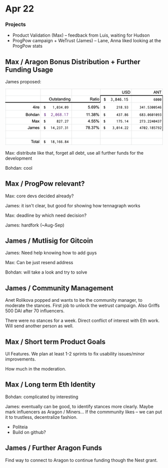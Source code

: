 # Apr 22

### Projects

* Product Validation \(Max\) – feedback from Luis, waiting for Hudson
* ProgPow campaign + WeTrust \(James\) – Lane, Anna liked looking at the ProgPow stats

## Max / Aragon Bonus Distribution + Further Funding Usage

James proposed:

![](../../.gitbook/assets/image%20%2810%29.png)

Max: distribute like that, forget all debt, use all further funds for the development

Bohdan: cool

## Max / ProgPow relevant?

Max: core devs decided already?

James: it isn't clear, but good for showing how tennagraph works

Max: deadline by which need decision?

James: hardfork \(~Aug-Sep\)

## James / Mutlisig for Gitcoin

James: Need help knowing how to add guys

Max: Can be just resend address

Bohdan: will take a look and try to solve 

## James / Community Management

Anet Rolikova popped and wants to be the community manager, to moderate the stances. First job to unlock the wetrust campaign. Also Griffs 500 DAI after 70 influencers.

There were no stances for a week. Direct conflict of interest with Eth work. Will send another person as well.

## Max / Short term Product Goals

UI Features. We plan at least 1-2 sprints to fix usability issues/minor improvements.

How much in the moderation.

## Max / Long term Eth Identity

Bohdan: complicated by interesting

James: eventually can be good, to identify stances more clearly. Maybe mark influencers as Aragon / Miners... If the commmunity likes – we can put it to trustless, decentralize fashion.

* Politeia
* Build on github?

## James / Further Aragon Funds

Find way to connect to Aragon to continue funding though the Nest grant.

